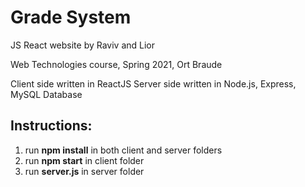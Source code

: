 # Grade System
JS React website by Raviv and Lior

Web Technologies course, Spring 2021, Ort Braude

Client side written in ReactJS
Server side written in Node.js, Express, MySQL Database

## Instructions:
1. run **npm install** in both client and server folders
2. run **npm start** in client folder
3. run **server.js** in server folder
